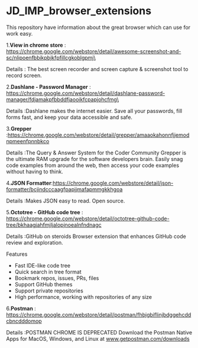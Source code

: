 # JD_IMP_browser_extensions
This repository have information about the great browser which can use for work easy.

1.**View in chrome store** : https://chrome.google.com/webstore/detail/awesome-screenshot-and-sc/nlipoenfbbikpbjkfpfillcgkoblgpmj\
    
Details  : The best screen recorder and screen capture & screenshot tool to record screen.

2.**Dashlane - Password Manager** : https://chrome.google.com/webstore/detail/dashlane-password-manager/fdjamakpfbbddfjaooikfcpapjohcfmg\

Details  :Dashlane makes the internet easier. Save all your passwords, fill forms fast, and keep your data accessible and safe.

3.**Grepper** :https://chrome.google.com/webstore/detail/grepper/amaaokahonnfjjemodnpmeenfpnnbkco
  
  Details  :The Query & Answer System for the Coder Community
Grepper is the ultimate RAM upgrade for the software developers brain. Easily snag code examples from around the web, then access your code examples without having to think. 

4.**JSON Formatter**:https://chrome.google.com/webstore/detail/json-formatter/bcjindcccaagfpapjjmafapmmgkkhgoa

 Details  :Makes JSON easy to read. Open source.
 
 5.**Octotree - GitHub code tree** : https://chrome.google.com/webstore/detail/octotree-github-code-tree/bkhaagjahfmjljalopjnoealnfndnagc
 
 Details  :GitHub on steroids
Browser extension that enhances GitHub code review and exploration.

Features
* Fast IDE-like code tree
* Quick search in tree format 
* Bookmark repos, issues, PRs, files
* Support GitHub themes
* Support private repositories
* High performance, working with repositories of any size

6.**Postman** : https://chrome.google.com/webstore/detail/postman/fhbjgbiflinjbdggehcddcbncdddomop

Details  :POSTMAN CHROME IS DEPRECATED  Download the Postman Native Apps for MacOS, Windows, and Linux at www.getpostman.com/downloads 



   
